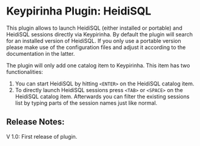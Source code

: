 Keypirinha Plugin: HeidiSQL
=========

This plugin allows to launch HeidiSQL (either installed or portable) and HeidiSQL sessions directly via Keypirinha. By default the plugin will search for an installed version of HeidiSQL. If you only use a portable version please make use of the configuration files and adjust it according to the documentation in the latter.

The plugin will only add one catalog item to Keypirinha. This item has two functionalities:

1. You can start HeidiSQL by hitting `<ENTER>` on the HeidiSQL catalog item. 
2. To directly launch HeidiSQL sessions press `<TAB>` or `<SPACE>` on the HeidiSQL catalog item. Afterwards you can filter the existing sessions list by typing parts of the session names just like normal.


## Release Notes: ##

V 1.0:
First release of plugin.
